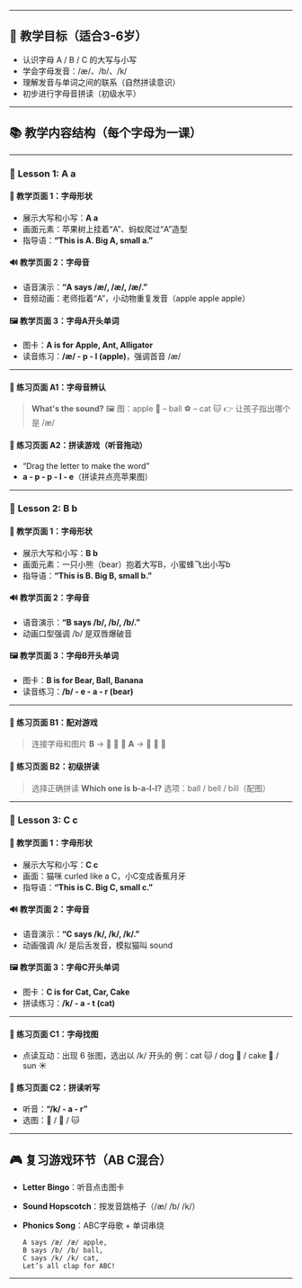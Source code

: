 
---

## 🧠 教学目标（适合3-6岁）

* 认识字母 A / B / C 的大写与小写
* 学会字母发音：/æ/、/b/、/k/
* 理解发音与单词之间的联系（自然拼读意识）
* 初步进行字母音拼读（初级水平）

---

## 📚 教学内容结构（每个字母为一课）

---

### 🌟 **Lesson 1: A a**

#### 📄 教学页面 1：字母形状

* 展示大写和小写：**A a**
* 画面元素：苹果树上挂着“A”、蚂蚁爬过“A”造型
* 指导语：**“This is A. Big A, small a.”**

#### 🔊 教学页面 2：字母音

* 语音演示：**“A says /æ/, /æ/, /æ/.”**
* 音频动画：老师指着“A”，小动物重复发音（apple apple apple）

#### 🖼️ 教学页面 3：字母A开头单词

* 图卡：**A is for Apple, Ant, Alligator**
* 读音练习：**/æ/ - p - l (apple)**，强调首音 /æ/

---

#### 📝 练习页面 A1：字母音辨认

> **What's the sound?**
> 🖼️ 图：apple 🍎 – ball ⚽ – cat 🐱
> 👉 让孩子指出哪个是 /æ/

#### 🧩 练习页面 A2：拼读游戏（听音拖动）

* “Drag the letter to make the word”
* **a - p - p - l - e**（拼读并点亮苹果图）

---

### 🌟 **Lesson 2: B b**

#### 📄 教学页面 1：字母形状

* 展示大写和小写：**B b**
* 画面元素：一只小熊（bear）抱着大写B，小蜜蜂飞出小写b
* 指导语：**“This is B. Big B, small b.”**

#### 🔊 教学页面 2：字母音

* 语音演示：**“B says /b/, /b/, /b/.”**
* 动画口型强调 /b/ 是双唇爆破音

#### 🖼️ 教学页面 3：字母B开头单词

* 图卡：**B is for Bear, Ball, Banana**
* 读音练习：**/b/ - e - a - r (bear)**

---

#### 📝 练习页面 B1：配对游戏

> 连接字母和图片
> **B** → 🐻 🏀 🍌
> **A** → 🍎 🐜 🐊

#### 🧩 练习页面 B2：初级拼读

> 选择正确拼读
> **Which one is b-a-l-l?**
> 选项：ball / bell / bill（配图）

---

### 🌟 **Lesson 3: C c**

#### 📄 教学页面 1：字母形状

* 展示大写和小写：**C c**
* 画面：猫咪 curled like a C，小C变成香蕉月牙
* 指导语：**“This is C. Big C, small c.”**

#### 🔊 教学页面 2：字母音

* 语音演示：**“C says /k/, /k/, /k/.”**
* 动画强调 /k/ 是后舌发音，模拟猫叫 sound

#### 🖼️ 教学页面 3：字母C开头单词

* 图卡：**C is for Cat, Car, Cake**
* 拼读练习：**/k/ - a - t (cat)**

---

#### 📝 练习页面 C1：字母找图

* 点读互动：出现 6 张图，选出以 /k/ 开头的
  例：cat 🐱 / dog 🐶 / cake 🎂 / sun ☀️

#### 🧩 练习页面 C2：拼读听写

* 听音：**“/k/ - a - r”**
* 选图：🚗 / 🍰 / 🐱

---

## 🎮 复习游戏环节（AB C混合）

* **Letter Bingo**：听音点击图卡
* **Sound Hopscotch**：按发音跳格子（/æ/ /b/ /k/）
* **Phonics Song**：ABC字母歌 + 单词串烧

  ```
  A says /æ/ /æ/ apple,
  B says /b/ /b/ ball,
  C says /k/ /k/ cat, 
  Let’s all clap for ABC!
  ```

---